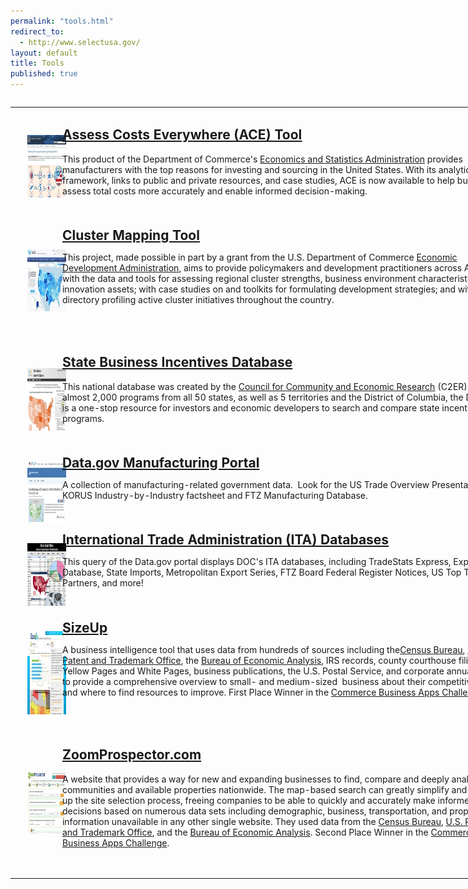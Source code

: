 ```yaml
---
permalink: "tools.html"
redirect_to:
  - http://www.selectusa.gov/
layout: default
title: Tools
published: true
---
```


<table style="width: 800px;" border="0" cellpadding="5" align="left"><tbody><tr><td><strong><a href="http://acetool.commerce.gov/"><span style="text-decoration: underline;"><img class="images" style="margin-left: 20px; margin-right: 20px; vertical-align: text-top;" title="Assess Costs Everywhere (ACE) Tool" src="images/ace-tool_0-150x100.jpg" alt="Assess Costs Everywhere (ACE) Tool" width="150" height="100" /></span></a></strong></td><td><h2><strong><a href="http://acetool.commerce.gov/"><span style="text-decoration: underline;">Assess Costs Everywhere (ACE) Tool</span></a></strong></h2><p>This product of the Department of Commerce's&nbsp;<a href="http://www.esa.doc.gov/">Economics and Statistics Administration</a>&nbsp;provides manufacturers with the top reasons for investing and sourcing in the United States. With its analytic framework, links to public and private resources, and case studies, ACE is now available to help businesses assess total costs more accurately and enable informed decision-making.</p><p>&nbsp;</p></td></tr><tr><td><p><span style="text-decoration: underline;"><strong><a href="http://www.clustermapping.us/" target="_blank"><img class="images" style="margin-left: 20px; margin-right: 20px; vertical-align: text-top;" title="Cluster Mapping Project" src="images/cluster_mapping_project-150x100.jpg" alt="Cluster Mapping Project" width="150" height="100" /></a></strong></span></p></td><td><strong style="font-size: 1.5em;"><a href="http://www.clustermapping.us/" target="_blank">Cluster Mapping Tool</a></strong><span style="font-size: 1.5em;">&nbsp;</span><p>This project, made possible in part by a grant from the U.S. Department of Commerce&nbsp;<a href="http://www.eda.gov/" target="_self">Economic Development Administration</a>, aims to provide policymakers and development practitioners across America with the data and tools for assessing regional cluster strengths, business environment characteristics, and innovation assets; with case studies on and toolkits for formulating development strategies; and with a directory profiling active cluster initiatives throughout the country.</p><p>&nbsp;</p></td></tr><tr><td>&nbsp;<a href="http://selectusa.stateincentives.org/?referrer=selectusa" target="_blank"><img class="images" style="vertical-align: text-top; margin-left: 20px; margin-right: 20px;" title="State Business Incentives Database" src="images/state-incentives-database_0-150x100.jpg" alt="State Business Incentives Database" width="150" height="100" /></a></td><td><h2><strong><a href="http://selectusa.stateincentives.org/?referrer=selectusa" target="_blank">State Business Incentives Database</a></strong></h2><p><span>This&nbsp;national database was created by the&nbsp;</span><a href="http://www.c2er.org/" target="_blank">Council for Community and Economic Research</a><span>&nbsp;(C2ER). With almost 2,000 programs from all 50 states, as well as 5 territories and the District of Columbia, the Database is a one-stop resource&nbsp;for investors and economic developers to search and compare state incentive programs.</span></p><p><span><br /></span></p></td></tr><tr><td><a href="https://www.data.gov/manufacturing/manufacturing-and-construction-statistics-from-the-u-s-census-bureau/" target="_blank"><img class="images" style="vertical-align: text-top; margin-left: 20px; margin-right: 20px;" title="Data.gov Manufacturing Portal" src="images/data.gov-manufacturing-statistics-150x100.jpg" alt="Data.gov Manufacturing Portal" width="150" height="100" /></a></td><td><strong style="font-size: 1.5em;"><a href="https://www.data.gov/manufacturing/manufacturing-and-construction-statistics-from-the-u-s-census-bureau/" target="_blank">Data.gov Manufacturing Portal</a></strong><span style="font-size: 1.5em;">&nbsp;</span><p>A collection of manufacturing-related government data.&nbsp; Look for the US Trade Overview Presentation, KORUS Industry-by-Industry factsheet and FTZ Manufacturing Database.</p><p>&nbsp;</p></td></tr><tr><td><a href="https://catalog.data.gov/organization/trade-gov" target="_blank"><img class="images" style="vertical-align: text-top; margin-left: 20px; margin-right: 20px;" title="ITA Databases" src="images/ita-databases-150x100.jpg" alt="ITA Databases" width="150" height="100" /></a></td><td><strong style="font-size: 1.5em;"><a href="https://catalog.data.gov/organization/trade-gov" target="_blank">International Trade Administration (ITA) Databases</a></strong><span style="font-size: 1.5em;">&nbsp;</span><p>This query of the Data.gov portal displays DOC's ITA databases, including TradeStats Express, Exporter Database, State Imports, Metropolitan Export Series, FTZ Board Federal Register Notices, US Top Trade Partners, and more!</p><p>&nbsp;</p></td></tr><tr><td><a href="http://www.sizeup.com/" target="_blank"><img class="images" style="vertical-align: text-top; margin-left: 20px; margin-right: 20px;" title="Size Up" src="images/size-up-150x133.jpg" alt="Size Up" width="150" height="133" /></a></td><td><span style="font-size: 1.5em;"><strong><a href="http://www.sizeup.com/" target="_blank">SizeUp</a></strong></span><span style="font-size: 1.5em;">&nbsp;</span><p>A business intelligence tool that uses data from hundreds of sources including the<a href="http://www.census.gov/" target="_blank">Census Bureau</a>,&nbsp;<a href="http://www.uspto.gov/" target="_blank">U.S. Patent and Trademark Office</a>, the&nbsp;<a href="http://www.bea.gov/index.htm" target="_blank">Bureau of Economic Analysis</a>, IRS records, county courthouse filings, Yellow Pages and White Pages, business publications, the U.S. Postal Service, and corporate annual reports to provide a comprehensive overview to small- and medium-sized&nbsp; business about their competitiveness and where to find resources to improve. First Place Winner&nbsp;in the&nbsp;<a href="http://www.commerce.gov/blog/2012/07/20/commerce-department-declares-winners-commerce-business-apps-challenge">Commerce Business Apps Challenge</a>.</p><p>&nbsp;</p></td></tr><tr><td><a href="http://www.zoomprospector.com/" target="_blank"><img class="images" style="vertical-align: text-top; margin-left: 20px; margin-right: 20px;" title="Zoom Prospector" src="images/zoom-prospector-150x100.jpg" alt="Zoom Prospector" width="150" height="100" /></a></td><td><h2><span><strong><a href="http://www.zoomprospector.com/" target="_blank">ZoomProspector.com</a></strong></span></h2><p><strong><a href="http://www.zoomprospector.com/" target="_blank"></a></strong>A&nbsp;website that provides a way for new and expanding businesses to find, compare and deeply analyze communities and available properties nationwide. The map-based search can greatly simplify and speed up the site selection process, freeing companies to be able to quickly and accurately make informed decisions based on numerous data sets including demographic, business, transportation, and property information unavailable in any other single website. They used data from the&nbsp;<a href="http://www.census.gov/" target="_blank">Census Bureau</a>,&nbsp;<a href="http://www.uspto.gov/" target="_blank">U.S. Patent and Trademark Office</a>, and the&nbsp;<a href="http://www.bea.gov/index.htm" target="_blank">Bureau of Economic Analysis</a>. Second Place Winner&nbsp;in the&nbsp;<a href="http://www.commerce.gov/blog/2012/07/20/commerce-department-declares-winners-commerce-business-apps-challenge">Commerce Business Apps Challenge</a>.</p><p>&nbsp;</p></td></tr></tbody></table><p>&nbsp;</p><p>&nbsp;</p><h2><span style="text-decoration: underline;"><strong><a href="http://www.clustermapping.us/" target="_blank"><br /><br /></a></strong></span></h2><h2><span style="text-decoration: underline;"><strong><a href="https://catalog.data.gov/organization/trade-gov"><br /><br /></a></strong></span></h2>  

    